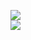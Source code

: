 [![](https://img.shields.io/badge/Made%20With-Github%20Spray-lightgrey.svg?style=for-the-badge&logo=github)](https://github.com/Annihil/github-spray#17266)  
[![](https://i.imgur.com/2DrTn0Z.gif)](https://github.com/Annihil/github-spray)
